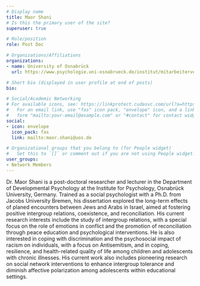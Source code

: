 ```yaml
---
# Display name
title: Maor Shani
# Is this the primary user of the site?
superuser: true

# Role/position
role: Post Doc

# Organizations/Affiliations
organizations:
- name: University of Osnabrück
  url: https://www.psychologie.uni-osnabrueck.de/institut/mitarbeiterverzeichnis.html?module=TemplatePersondetails&target=14827&source=14827&range_id=9ae3b681c2e2b51c20fd3b31756a5dd4&username=mashani

# Short bio (displayed in user profile at end of posts)
bio: 

# Social/Academic Networking
# For available icons, see: https://linkprotect.cudasvc.com/url?a=https%3a%2f%2fsourcethemes.com%2facademic%2fdocs%2fpage-builder%2f%23icons&c=E,1,03Q55I8O6D-V-MsaI5i3Th7UvGHpRVj6l4dANOBXiQaBRckWF-Uxi40d1B8mh5T88rS8FWL6R2UVO5-e4mDAmzVU5C2FJcU0kEkb6Qi2tyc,&typo=1
#   For an email link, use "fas" icon pack, "envelope" icon, and a link in the
#   form "mailto:your-email@example.com" or "#contact" for contact widget.
social:
- icon: envelope
  icon_pack: fas
  link: mailto:maor.shani@uos.de

# Organizational groups that you belong to (for People widget)
#   Set this to `[]` or comment out if you are not using People widget.
user_groups:
- Network Members
---
```


Dr. Maor Shani is a post-doctoral researcher and lecturer in the Department of Developmental Psychology at the Institute for Psychology, Osnabrück University, Germany. Trained as a social psychologist with a Ph.D. from Jacobs University Bremen, his dissertation explored the long-term effects of planed encounters between Jews and Arabs in Israel, aimed at fostering positive intergroup relations, coexistence, and reconciliation. His current research interests include the study of intergroup relations, with a special focus on the role of emotions in conflict and the promotion of reconciliation through peace education and psychological interventions. He is also interested in coping with discrimination and the psychosocial impact of racism on individuals, with a focus on Antisemitism, and in coping, resilience, and health-related quality of life among children and adolescents with chronic illnesses. His current work also includes pioneering research on social network interventions to enhance intergroup tolerance and diminish affective polarization among adolescents within educational settings. 

